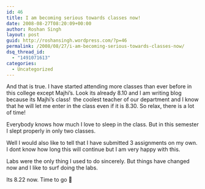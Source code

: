 ```yaml
---
id: 46
title: I am becoming serious towards classes now!
date: 2008-08-27T08:20:09+00:00
author: Roshan Singh
layout: post
guid: http://roshansingh.wordpress.com/?p=46
permalink: /2008/08/27/i-am-becoming-serious-towards-classes-now/
dsq_thread_id:
  - "1491071613"
categories:
  - Uncategorized
---
```

And that is true. I have started attending more classes than ever before in this college except Majhi&#8217;s. Look its already 8.10 and I am writing blog because its Majhi&#8217;s class!  the coolest teacher of our department and I know that he will let me enter in the class even if it is 8.30. So relax, there is a lot of time!

Everybody knows how much I love to sleep in the class. But in this semester I slept properly in only two classes.

Well I would also like to tell that I have submitted 3 assignments on my own. I dont know how long this will continue but I am very happy with this.

Labs were the only thing I used to do sincerely. But things have changed now and I like to surf doing the labs.

Its 8.22 now. Time to go 🙂